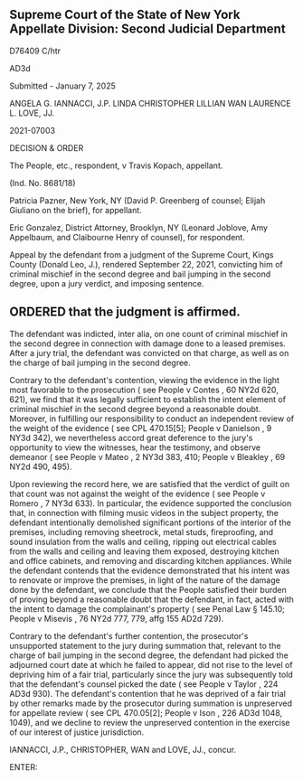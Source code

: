 ## Supreme Court of the State of New York Appellate Division: Second Judicial Department

D76409 C/htr

AD3d

Submitted - January 7, 2025

ANGELA G. IANNACCI, J.P. LINDA CHRISTOPHER LILLIAN WAN LAURENCE L. LOVE, JJ.

2021-07003

DECISION &amp; ORDER

The People, etc., respondent, v Travis Kopach, appellant.

(Ind. No. 8681/18)

Patricia Pazner, New York, NY (David P. Greenberg of counsel; Elijah Giuliano on the brief), for appellant.

Eric Gonzalez, District Attorney, Brooklyn, NY (Leonard Joblove, Amy Appelbaum, and Claibourne Henry of counsel), for respondent.

Appeal by the defendant from a judgment of the Supreme Court, Kings County (Donald Leo, J.), rendered September 22, 2021, convicting him of criminal mischief in the second degree and bail jumping in the second degree, upon a jury verdict, and imposing sentence.

## ORDERED that the judgment is affirmed.

The defendant was indicted, inter alia, on one count of criminal mischief in the second degree in connection with damage done to a leased premises.  After a jury trial, the defendant was convicted on that charge, as well as on the charge of bail jumping in the second degree.

Contrary  to  the  defendant's  contention,  viewing  the  evidence  in  the  light  most favorable to the prosecution ( see People v Contes , 60 NY2d 620, 621), we find that it was legally sufficient  to  establish  the  intent  element  of  criminal  mischief  in  the  second  degree  beyond  a reasonable doubt.  Moreover, in fulfilling our responsibility to conduct an independent review of the weight of the evidence ( see CPL 470.15[5]; People v Danielson , 9 NY3d 342), we nevertheless accord great deference to the jury's opportunity to view the witnesses, hear the testimony, and observe demeanor ( see People v Mateo , 2 NY3d 383, 410; People v Bleakley , 69 NY2d 490, 495).

Upon reviewing the record here, we are satisfied that the verdict of guilt on that count was not against the weight of the evidence ( see People v Romero , 7 NY3d 633).  In particular, the evidence supported the conclusion that, in connection with filming music videos in the subject property, the defendant intentionally demolished significant portions of the interior of the premises, including removing sheetrock, metal studs, fireproofing, and sound insulation from the walls and ceiling, ripping out electrical cables from the walls and ceiling and leaving them exposed, destroying kitchen and office cabinets, and removing and discarding kitchen appliances.  While the defendant contends that the evidence demonstrated that his intent was to renovate or improve the premises, in light of the nature of the damage done by the defendant, we conclude that the People satisfied their burden of proving beyond a reasonable doubt that the defendant, in fact, acted with the intent to damage the complainant's property ( see Penal Law § 145.10; People v Misevis , 76 NY2d 777, 779, affg 155 AD2d 729).

Contrary to the defendant's further contention, the prosecutor's unsupported statement to the jury during summation that, relevant to the charge of bail jumping in the second degree, the defendant had picked the adjourned court date at which he failed to appear, did not rise to the level of depriving him of a fair trial, particularly since the jury was subsequently told that the defendant's counsel picked the date ( see People v Taylor , 224 AD3d 930).  The defendant's contention that he was  deprived  of  a  fair  trial  by  other  remarks  made  by  the  prosecutor  during  summation  is unpreserved for appellate review ( see CPL 470.05[2]; People v Ison , 226 AD3d 1048, 1049), and we decline to review the unpreserved contention in the exercise of our interest of justice jurisdiction.

IANNACCI, J.P., CHRISTOPHER, WAN and LOVE, JJ., concur.

ENTER:

<!-- image -->